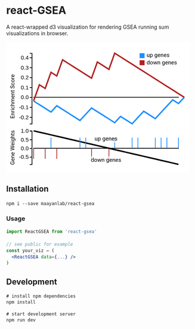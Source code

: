 # react-GSEA

A react-wrapped d3 visualization for rendering GSEA running sum visualizations in browser.

![Screenshot](./screenshot.png)

## Installation
```
npm i --save maayanlab/react-gsea
```

### Usage
```jsx
import ReactGSEA from 'react-gsea'

// see public for example
const your_viz = (
  <ReactGSEA data={...} />
)
```

## Development
```
# install npm dependencies
npm install

# start development server
npm run dev
```

